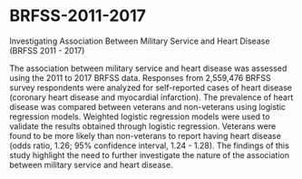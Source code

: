 # BRFSS-2011-2017
Investigating Association Between Military Service and Heart Disease (BRFSS 2011 - 2017)

The association between military service and heart disease was assessed using the 2011 to 2017 BRFSS data. Responses from 2,559,476 BRFSS survey respondents were analyzed for self-reported cases of heart disease (coronary heart disease and myocardial infarction). The prevalence of heart disease was compared between veterans and non-veterans using logistic regression models. Weighted logistic regression models were used to validate the results obtained through logistic regression. Veterans were found to be more likely than non-veterans to report having heart disease (odds ratio, 1.26; 95% confidence interval, 1.24 - 1.28). The findings of this study highlight the need to further investigate the nature of the association between military service and heart disease.
